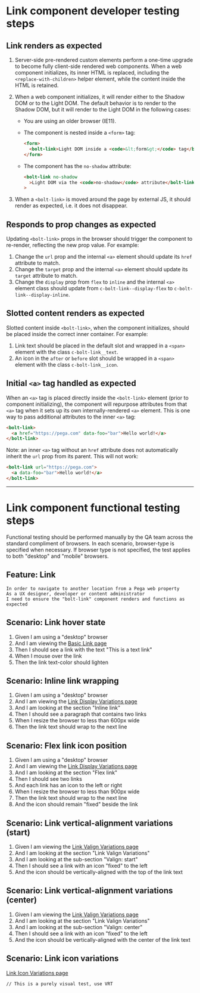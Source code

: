 # Link component developer testing steps

## Link renders as expected

1. Server-side pre-rendered custom elements perform a one-time upgrade to become fully client-side rendered web components. When a web component initializes, its inner HTML is replaced, including the `<replace-with-children>` helper element, while the content inside the HTML is retained.

1. When a web component initializes, it will render either to the Shadow DOM or to the Light DOM. The default behavior is to render to the Shadow DOM, but it will render to the Light DOM in the following cases:

   - You are using an older browser (IE11).
   - The component is nested inside a `<form>` tag:

     ```html
     <form>
       <bolt-link>Light DOM inside a <code>&lt;form&gt;</code> tag</bolt-link>
     </form>
     ```

   - The component has the `no-shadow` attribute:

     ```html
     <bolt-link no-shadow
       >Light DOM via the <code>no-shadow</code> attribute</bolt-link
     >
     ```

1. When a `<bolt-link>` is moved around the page by external JS, it should render as expected, i.e. it does not disappear.

## Responds to prop changes as expected

Updating `<bolt-link>` props in the browser should trigger the component to re-render, reflecting the new prop value. For example:

1. Change the `url` prop and the internal `<a>` element should update its `href` attribute to match.
1. Change the `target` prop and the internal `<a>` element should update its `target` attribute to match.
1. Change the `display` prop from `flex` to `inline` and the internal `<a>` element class should update from `c-bolt-link--display-flex` to `c-bolt-link--display-inline`.

## Slotted content renders as expected

Slotted content inside `<bolt-link>`, when the component initializes, should be placed inside the correct inner container. For example:

1. Link text should be placed in the default slot and wrapped in a `<span>` element with the class `c-bolt-link__text`.
1. An icon in the `after` or `before` slot should be wrapped in a `<span>` element with the class `c-bolt-link__icon`.

## Initial `<a>` tag handled as expected

When an `<a>` tag is placed directly inside the `<bolt-link>` element (prior to component initializing), the component will repurpose attributes from that `<a>` tag when it sets up its own internally-rendered `<a>` element. This is one way to pass additional attributes to the inner `<a>` tag:

```html
<bolt-link>
  <a href="https://pega.com" data-foo="bar">Hello world!</a>
</bolt-link>
```

Note: an inner `<a>` tag without an `href` attribute does not automatically inherit the `url` prop from its parent. This will not work:

```html
<bolt-link url="https://pega.com">
  <a data-foo="bar">Hello world!</a>
</bolt-link>
```

---

# Link component functional testing steps

Functional testing should be performed manually by the QA team across the standard compliment of browsers. In each scenario, browser-type is specified when necessary. If browser type is not specified, the test applies to both "desktop" and "mobile" browsers.

## Feature: Link

    In order to navigate to another location from a Pega web property
    As a UX designer, developer or content administrator
    I need to ensure the "bolt-link" component renders and functions as expected

## Scenario: Link hover state

1. Given I am using a "desktop" browser
1. And I am viewing the [Basic Link page](https://master.boltdesignsystem.com/pattern-lab/patterns/02-components-link-05-link/02-components-link-05-link.html)
1. Then I should see a link with the text "This is a text link"
1. When I mouse over the link
1. Then the link text-color should lighten

## Scenario: Inline link wrapping

1. Given I am using a "desktop" browser
1. And I am viewing the [Link Display Variations page](https://master.boltdesignsystem.com/pattern-lab/patterns/02-components-link-10-link-display-variations/02-components-link-10-link-display-variations.html)
1. And I am looking at the section "Inline link"
1. Then I should see a paragraph that contains two links
1. When I resize the browser to less than 600px wide
1. Then the link text should wrap to the next line

## Scenario: Flex link icon position

1. Given I am using a "desktop" browser
1. And I am viewing the [Link Display Variations page](https://master.boltdesignsystem.com/pattern-lab/patterns/02-components-link-10-link-display-variations/02-components-link-10-link-display-variations.html)
1. And I am looking at the section "Flex link"
1. Then I should see two links
1. And each link has an icon to the left or right
1. When I resize the browser to less than 900px wide
1. Then the link text should wrap to the next line
1. And the icon should remain "fixed" beside the link

## Scenario: Link vertical-alignment variations (start)

1. Given I am viewing the [Link Valign Variations page](https://master.boltdesignsystem.com/pattern-lab/patterns/02-components-link-20-link-valign-variations/02-components-link-20-link-valign-variations.html)
1. And I am looking at the section "Link Valign Variations"
1. And I am looking at the sub-section "Valign: start"
1. Then I should see a link with an icon "fixed" to the left
1. And the icon should be vertically-aligned with the top of the link text

## Scenario: Link vertical-alignment variations (center)

1. Given I am viewing the [Link Valign Variations page](https://master.boltdesignsystem.com/pattern-lab/patterns/02-components-link-20-link-valign-variations/02-components-link-20-link-valign-variations.html)
1. And I am looking at the section "Link Valign Variations"
1. And I am looking at the sub-section "Valign: center"
1. Then I should see a link with an icon "fixed" to the left
1. And the icon should be vertically-aligned with the center of the link text

## Scenario: Link icon variations

[Link Icon Variations page](https://master.boltdesignsystem.com/pattern-lab/patterns/02-components-link-25-link-theme-variations/02-components-link-25-link-theme-variations.html)

`// This is a purely visual test, use VRT`
